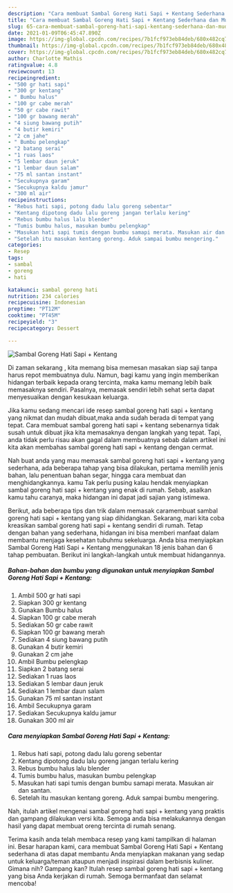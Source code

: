 ```yaml
---
description: "Cara membuat Sambal Goreng Hati Sapi + Kentang Sederhana dan Mudah Dibuat"
title: "Cara membuat Sambal Goreng Hati Sapi + Kentang Sederhana dan Mudah Dibuat"
slug: 65-cara-membuat-sambal-goreng-hati-sapi-kentang-sederhana-dan-mudah-dibuat
date: 2021-01-09T06:45:47.890Z
image: https://img-global.cpcdn.com/recipes/7b1fcf973eb84deb/680x482cq70/sambal-goreng-hati-sapi-kentang-foto-resep-utama.jpg
thumbnail: https://img-global.cpcdn.com/recipes/7b1fcf973eb84deb/680x482cq70/sambal-goreng-hati-sapi-kentang-foto-resep-utama.jpg
cover: https://img-global.cpcdn.com/recipes/7b1fcf973eb84deb/680x482cq70/sambal-goreng-hati-sapi-kentang-foto-resep-utama.jpg
author: Charlotte Mathis
ratingvalue: 4.8
reviewcount: 13
recipeingredient:
- "500 gr hati sapi"
- "300 gr kentang"
- " Bumbu halus"
- "100 gr cabe merah"
- "50 gr cabe rawit"
- "100 gr bawang merah"
- "4 siung bawang putih"
- "4 butir kemiri"
- "2 cm jahe"
- " Bumbu pelengkap"
- "2 batang serai"
- "1 ruas laos"
- "5 lembar daun jeruk"
- "1 lembar daun salam"
- "75 ml santan instant"
- "Secukupnya garam"
- "Secukupnya kaldu jamur"
- "300 ml air"
recipeinstructions:
- "Rebus hati sapi, potong dadu lalu goreng sebentar"
- "Kentang dipotong dadu lalu goreng jangan terlalu kering"
- "Rebus bumbu halus lalu blender"
- "Tumis bumbu halus, masukan bumbu pelengkap"
- "Masukan hati sapi tumis dengan bumbu samapi merata. Masukan air dan santan."
- "Setelah itu masukan kentang goreng. Aduk sampai bumbu mengering."
categories:
- Resep
tags:
- sambal
- goreng
- hati

katakunci: sambal goreng hati 
nutrition: 234 calories
recipecuisine: Indonesian
preptime: "PT12M"
cooktime: "PT45M"
recipeyield: "3"
recipecategory: Dessert

---
```



![Sambal Goreng Hati Sapi + Kentang](https://img-global.cpcdn.com/recipes/7b1fcf973eb84deb/680x482cq70/sambal-goreng-hati-sapi-kentang-foto-resep-utama.jpg)

Di zaman  sekarang , kita memang bisa memesan masakan siap saji tanpa harus repot membuatnya dulu. Namun, bagi kamu yang ingin memberikan hidangan terbaik kepada orang tercinta, maka kamu memang lebih baik memasaknya sendiri. Pasalnya, memasak sendiri lebih sehat serta dapat menyesuaikan dengan kesukaan keluarga.

Jika kamu sedang mencari ide resep sambal goreng hati sapi + kentang yang nikmat dan mudah dibuat,maka anda sudah berada di tempat yang tepat. Cara membuat sambal goreng hati sapi + kentang  sebenarnya tidak susah untuk dibuat jika kita memasaknya dengan langkah yang tepat. Tapi, anda tidak perlu risau akan gagal dalam membuatnya 
sebab dalam artikel ini kita akan membahas sambal goreng hati sapi + kentang dengan cermat.  



Nah buat anda yang mau memasak sambal goreng hati sapi + kentang yang sederhana, ada beberapa tahap yang bisa dilakukan, pertama memilih jenis bahan, lalu penentuan bahan segar, hingga cara membuat dan menghidangkannya. kamu Tak perlu pusing kalau hendak menyiapkan sambal goreng hati sapi + kentang yang enak di rumah. Sebab, asalkan kamu  tahu caranya, maka hidangan ini dapat jadi sajian yang istimewa.

Berikut, ada beberapa tips dan trik dalam memasak caramembuat sambal goreng hati sapi + kentang yang siap dihidangkan. Sekarang, mari kita coba kreasikan sambal goreng hati sapi + kentang sendiri di rumah. Tetap dengan bahan yang sederhana, hidangan ini bisa memberi manfaat dalam membantu menjaga kesehatan tubuhmu sekeluarga. Anda bisa menyiapkan Sambal Goreng Hati Sapi + Kentang menggunakan 18 jenis bahan dan 6 tahap pembuatan. Berikut ini langkah-langkah untuk membuat hidangannya.

<!--inarticleads1-->

##### Bahan-bahan dan bumbu yang digunakan untuk menyiapkan Sambal Goreng Hati Sapi + Kentang:

1. Ambil 500 gr hati sapi
1. Siapkan 300 gr kentang
1. Gunakan  Bumbu halus
1. Siapkan 100 gr cabe merah
1. Sediakan 50 gr cabe rawit
1. Siapkan 100 gr bawang merah
1. Sediakan 4 siung bawang putih
1. Gunakan 4 butir kemiri
1. Gunakan 2 cm jahe
1. Ambil  Bumbu pelengkap
1. Siapkan 2 batang serai
1. Sediakan 1 ruas laos
1. Sediakan 5 lembar daun jeruk
1. Sediakan 1 lembar daun salam
1. Gunakan 75 ml santan instant
1. Ambil Secukupnya garam
1. Sediakan Secukupnya kaldu jamur
1. Gunakan 300 ml air




<!--inarticleads2-->

##### Cara menyiapkan Sambal Goreng Hati Sapi + Kentang:

1. Rebus hati sapi, potong dadu lalu goreng sebentar
1. Kentang dipotong dadu lalu goreng jangan terlalu kering
1. Rebus bumbu halus lalu blender
1. Tumis bumbu halus, masukan bumbu pelengkap
1. Masukan hati sapi tumis dengan bumbu samapi merata. Masukan air dan santan.
1. Setelah itu masukan kentang goreng. Aduk sampai bumbu mengering.




Nah, itulah artikel mengenai  sambal goreng hati sapi + kentang  yang praktis dan gampang dilakukan versi kita. Semoga anda bisa melakukannya dengan hasil yang dapat membuat oreng tercinta di rumah senang. 

Terima kasih anda telah membaca resep yang kami tampilkan di halaman ini. Besar harapan kami, cara membuat  Sambal Goreng Hati Sapi + Kentang sederhana di atas dapat membantu Anda menyiapkan makanan yang sedap untuk keluarga/teman ataupun menjadi inspirasi dalam berbisnis kuliner. Gimana nih? Gampang kan? Itulah resep sambal goreng hati sapi + kentang yang bisa Anda kerjakan di rumah. Semoga bermanfaat dan selamat mencoba!

